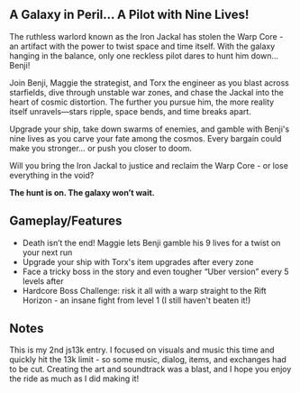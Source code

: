 ## A Galaxy in Peril… A Pilot with Nine Lives!

The ruthless warlord known as the Iron Jackal has stolen the Warp Core - an artifact with the power to twist space and time itself. With the galaxy hanging in the balance, only one reckless pilot dares to hunt him down… Benji!

Join Benji, Maggie the strategist, and Torx the engineer as you blast across starfields, dive through unstable war zones, and chase the Jackal into the heart of cosmic distortion. The further you pursue him, the more reality itself unravels—stars ripple, space bends, and time breaks apart.

Upgrade your ship, take down swarms of enemies, and gamble with Benji's nine lives as you carve your fate among the cosmos. Every bargain could make you stronger… or push you closer to doom.

Will you bring the Iron Jackal to justice and reclaim the Warp Core - or lose everything in the void?

**The hunt is on. The galaxy won’t wait.**

## Gameplay/Features

- Death isn’t the end! Maggie lets Benji gamble his 9 lives for a twist on your next run
- Upgrade your ship with Torx's item upgrades after every zone
- Face a tricky boss in the story and even tougher “Uber version” every 5 levels after
- Hardcore Boss Challenge: risk it all with a warp straight to the Rift Horizon - an insane fight from level 1 (I still haven't beaten it!)

## Notes

This is my 2nd js13k entry. I focused on visuals and music this time and quickly hit the 13k limit - so some music, dialog, items, and exchanges had to be cut. Creating the art and soundtrack was a blast, and I hope you enjoy the ride as much as I did making it!
